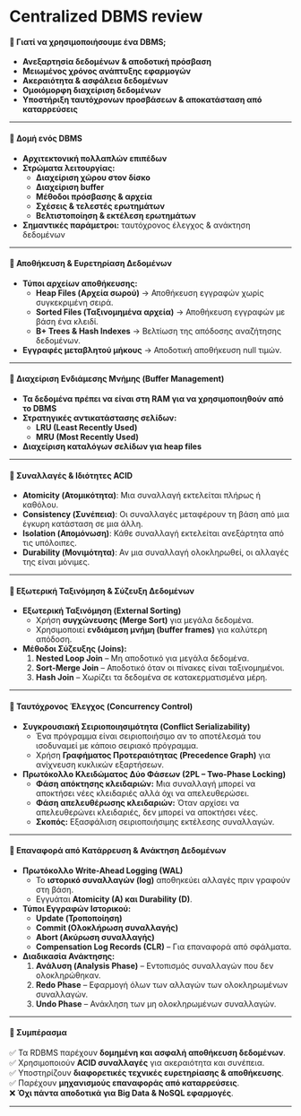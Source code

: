 # Centralized DBMS review

#### **🔹 Γιατί να χρησιμοποιήσουμε ένα DBMS;**  
- **Ανεξαρτησία δεδομένων & αποδοτική πρόσβαση**  
- **Μειωμένος χρόνος ανάπτυξης εφαρμογών**  
- **Ακεραιότητα & ασφάλεια δεδομένων**  
- **Ομοιόμορφη διαχείριση δεδομένων**  
- **Υποστήριξη ταυτόχρονων προσβάσεων & αποκατάσταση από καταρρεύσεις**  

---

#### **🔹 Δομή ενός DBMS**  
- **Αρχιτεκτονική πολλαπλών επιπέδων**  
- **Στρώματα λειτουργίας:**  
  - **Διαχείριση χώρου στον δίσκο**  
  - **Διαχείριση buffer**  
  - **Μέθοδοι πρόσβασης & αρχεία**  
  - **Σχέσεις & τελεστές ερωτημάτων**  
  - **Βελτιστοποίηση & εκτέλεση ερωτημάτων**  
- **Σημαντικές παράμετροι:** ταυτόχρονος έλεγχος & ανάκτηση δεδομένων  

---

#### **🔹 Αποθήκευση & Ευρετηρίαση Δεδομένων**  
- **Τύποι αρχείων αποθήκευσης:**  
  - **Heap Files (Αρχεία σωρού)** → Αποθήκευση εγγραφών χωρίς συγκεκριμένη σειρά.  
  - **Sorted Files (Ταξινομημένα αρχεία)** → Αποθήκευση εγγραφών με βάση ένα κλειδί.  
  - **B+ Trees & Hash Indexes** → Βελτίωση της απόδοσης αναζήτησης δεδομένων.  
- **Εγγραφές μεταβλητού μήκους** → Αποδοτική αποθήκευση null τιμών.  

---

#### **🔹 Διαχείριση Ενδιάμεσης Μνήμης (Buffer Management)**  
- **Τα δεδομένα πρέπει να είναι στη RAM για να χρησιμοποιηθούν από το DBMS**  
- **Στρατηγικές αντικατάστασης σελίδων:**  
  - **LRU (Least Recently Used)**  
  - **MRU (Most Recently Used)**  
- **Διαχείριση καταλόγων σελίδων για heap files**  

---

#### **🔹 Συναλλαγές & Ιδιότητες ACID**  
- **Atomicity (Ατομικότητα)**: Μια συναλλαγή εκτελείται πλήρως ή καθόλου.  
- **Consistency (Συνέπεια)**: Οι συναλλαγές μεταφέρουν τη βάση από μια έγκυρη κατάσταση σε μια άλλη.  
- **Isolation (Απομόνωση)**: Κάθε συναλλαγή εκτελείται ανεξάρτητα από τις υπόλοιπες.  
- **Durability (Μονιμότητα)**: Αν μια συναλλαγή ολοκληρωθεί, οι αλλαγές της είναι μόνιμες.  

---

#### **🔹 Εξωτερική Ταξινόμηση & Σύζευξη Δεδομένων**  
- **Εξωτερική Ταξινόμηση (External Sorting)**  
  - Χρήση **συγχώνευσης (Merge Sort)** για μεγάλα δεδομένα.  
  - Χρησιμοποιεί **ενδιάμεση μνήμη (buffer frames)** για καλύτερη απόδοση.  
- **Μέθοδοι Σύζευξης (Joins):**  
  1. **Nested Loop Join** – Μη αποδοτικό για μεγάλα δεδομένα.  
  2. **Sort-Merge Join** – Αποδοτικό όταν οι πίνακες είναι ταξινομημένοι.  
  3. **Hash Join** – Χωρίζει τα δεδομένα σε κατακερματισμένα μέρη.  

---

#### **🔹 Ταυτόχρονος Έλεγχος (Concurrency Control)**  
- **Συγκρουσιακή Σειριοποιησιμότητα (Conflict Serializability)**  
  - Ένα πρόγραμμα είναι σειριοποιήσιμο αν το αποτέλεσμά του ισοδυναμεί με κάποιο σειριακό πρόγραμμα.  
  - Χρήση **Γραφήματος Προτεραιότητας (Precedence Graph)** για ανίχνευση κυκλικών εξαρτήσεων.  
- **Πρωτόκολλο Κλειδώματος Δύο Φάσεων (2PL – Two-Phase Locking)**  
  - **Φάση απόκτησης κλειδαριών:** Μια συναλλαγή μπορεί να αποκτήσει νέες κλειδαριές αλλά όχι να απελευθερώσει.  
  - **Φάση απελευθέρωσης κλειδαριών:** Όταν αρχίσει να απελευθερώνει κλειδαριές, δεν μπορεί να αποκτήσει νέες.  
  - **Σκοπός:** Εξασφάλιση σειριοποιήσιμης εκτέλεσης συναλλαγών.  

---

#### **🔹 Επαναφορά από Κατάρρευση & Ανάκτηση Δεδομένων**  
- **Πρωτόκολλο Write-Ahead Logging (WAL)**  
  - Το **ιστορικό συναλλαγών (log)** αποθηκεύει αλλαγές πριν γραφούν στη βάση.  
  - Εγγυάται **Atomicity (A) και Durability (D)**.  
- **Τύποι Εγγραφών Ιστορικού:**  
  - **Update (Τροποποίηση)**  
  - **Commit (Ολοκλήρωση συναλλαγής)**  
  - **Abort (Ακύρωση συναλλαγής)**  
  - **Compensation Log Records (CLR)** – Για επαναφορά από σφάλματα.  
- **Διαδικασία Ανάκτησης:**  
  1. **Ανάλυση (Analysis Phase)** – Εντοπισμός συναλλαγών που δεν ολοκληρώθηκαν.  
  2. **Redo Phase** – Εφαρμογή όλων των αλλαγών των ολοκληρωμένων συναλλαγών.  
  3. **Undo Phase** – Ανάκληση των μη ολοκληρωμένων συναλλαγών.  

---

#### **🔹 Συμπέρασμα**  
✅ Τα RDBMS παρέχουν **δομημένη και ασφαλή αποθήκευση δεδομένων**.  
✅ Χρησιμοποιούν **ACID συναλλαγές** για ακεραιότητα και συνέπεια.  
✅ Υποστηρίζουν **διαφορετικές τεχνικές ευρετηρίασης & αποθήκευσης**.  
✅ Παρέχουν **μηχανισμούς επαναφοράς από καταρρεύσεις**.  
❌ **Όχι πάντα αποδοτικά για Big Data & NoSQL εφαρμογές**.  

---
